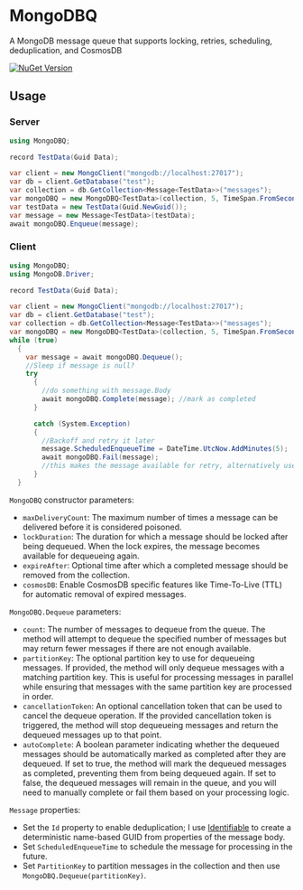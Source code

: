 # MongoDBQ
A MongoDB message queue that supports locking, retries, scheduling, deduplication, and CosmosDB

[![NuGet Version](http://img.shields.io/nuget/v/MongoDBQ.svg?style=flat)](https://www.nuget.org/packages/MongoDBQ/)

## Usage

### Server
```csharp
using MongoDBQ;

record TestData(Guid Data);

var client = new MongoClient("mongodb://localhost:27017");
var db = client.GetDatabase("test");
var collection = db.GetCollection<Message<TestData>>("messages");
var mongoDBQ = new MongoDBQ<TestData>(collection, 5, TimeSpan.FromSeconds(5), TimeSpan.FromMinutes(1));
var testData = new TestData(Guid.NewGuid());
var message = new Message<TestData>(testData);
await mongoDBQ.Enqueue(message);
```

### Client
```csharp
using MongoDBQ;
using MongoDB.Driver;

record TestData(Guid Data);

var client = new MongoClient("mongodb://localhost:27017");
var db = client.GetDatabase("test");
var collection = db.GetCollection<Message<TestData>>("messages");
var mongoDBQ = new MongoDBQ<TestData>(collection, 5, TimeSpan.FromSeconds(5), TimeSpan.FromMinutes(1));
while (true)
  {
    var message = await mongoDBQ.Dequeue();
    //Sleep if message is null?
    try
      {
        //do something with message.Body
        await mongoDBQ.Complete(message); //mark as completed
      }

      catch (System.Exception)
      {
        //Backoff and retry it later
        message.ScheduledEnqueueTime = DateTime.UtcNow.AddMinutes(5);
        await mongoDBQ.Fail(message);
        //this makes the message available for retry, alternatively use mongoDBQ.Delete(message) if this is terminal
      }
  }
```

`MongoDBQ` constructor parameters:
- `maxDeliveryCount`: The maximum number of times a message can be delivered before it is considered poisoned.
- `lockDuration`: The duration for which a message should be locked after being dequeued. When the lock expires, the message becomes available for dequeueing again.
- `expireAfter`: Optional time after which a completed message should be removed from the collection.
- `cosmosDB`: Enable CosmosDB specific features like Time-To-Live (TTL) for automatic removal of expired messages.

`MongoDBQ.Dequeue` parameters:
- `count`: The number of messages to dequeue from the queue. The method will attempt to dequeue the specified number of messages but may return fewer messages if there are not enough available.
- `partitionKey`: The optional partition key to use for dequeueing messages. If provided, the method will only dequeue messages with a matching partition key. This is useful for processing messages in parallel while ensuring that messages with the same partition key are processed in order.
- `cancellationToken`: An optional cancellation token that can be used to cancel the dequeue operation. If the provided cancellation token is triggered, the method will stop dequeueing messages and return the dequeued messages up to that point.
- `autoComplete`: A boolean parameter indicating whether the dequeued messages should be automatically marked as completed after they are dequeued. If set to true, the method will mark the dequeued messages as completed, preventing them from being dequeued again. If set to false, the dequeued messages will remain in the queue, and you will need to manually complete or fail them based on your processing logic.

`Message` properties:
- Set the `Id` property to enable deduplication; I use [Identifiable](https://github.com/seanterry/Identifiable) to create a deterministic name-based GUID from properties of the message body.
- Set `ScheduledEnqueueTime` to schedule the message for processing in the future.
- Set `PartitionKey` to partition messages in the collection and then use `MongoDBQ.Dequeue(partitionKey)`.